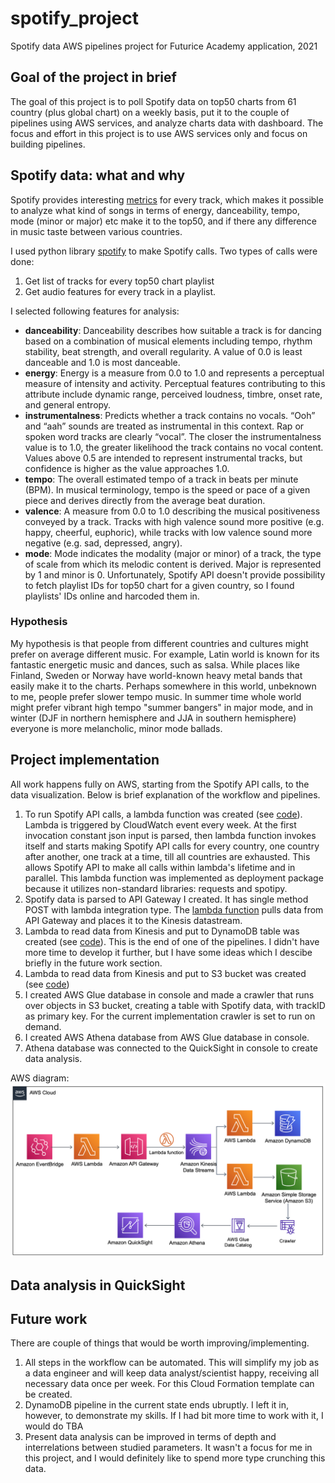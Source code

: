 # spotify_project
Spotify data AWS pipelines project for Futurice Academy application, 2021

## Goal of the project in brief
The goal of this project is to poll Spotify data on top50 charts from 61 country (plus global chart) on a weekly basis, put it to the couple of pipelines using AWS services, and analyze charts data with dashboard. The focus and effort in this project is to use AWS services only and focus on building pipelines.

## Spotify data: what and why
Spotify provides interesting [metrics](https://developer.spotify.com/documentation/web-api/reference/#object-audiofeaturesobject) for every track, which makes it possible to analyze what kind of songs in terms of energy, danceability, tempo, mode (minor or major) etc make it to the top50, and if there any difference in music taste between various countries. 

I used python library [spotify](https://spotipy.readthedocs.io/en/2.19.0/#) to make Spotify calls. 
Two types of calls were done: 
1. Get list of tracks for every top50 chart playlist
2. Get audio features for every track in a playlist.

I selected following features for analysis:
- <b>danceability</b>: Danceability describes how suitable a track is for dancing based on a combination of musical elements including tempo, rhythm stability, beat strength, and overall regularity. A value of 0.0 is least danceable and 1.0 is most danceable.
- <b>energy</b>: Energy is a measure from 0.0 to 1.0 and represents a perceptual measure of intensity and activity.  Perceptual features contributing to this attribute include dynamic range, perceived loudness, timbre, onset rate, and general entropy.
- <b>instrumentalness</b>: Predicts whether a track contains no vocals. “Ooh” and “aah” sounds are treated as instrumental in this context. Rap or spoken word tracks are clearly “vocal”. The closer the instrumentalness value is to 1.0, the greater likelihood the track contains no vocal content. Values above 0.5 are intended to represent instrumental tracks, but confidence is higher as the value approaches 1.0.
- <b>tempo</b>: The overall estimated tempo of a track in beats per minute (BPM). In musical terminology, tempo is the speed or pace of a given piece and derives directly from the average beat duration.
- <b>valence</b>: A measure from 0.0 to 1.0 describing the musical positiveness conveyed by a track. Tracks with high valence sound more positive (e.g. happy, cheerful, euphoric), while tracks with low valence sound more negative (e.g. sad, depressed, angry).
- <b>mode</b>: Mode indicates the modality (major or minor) of a track, the type of scale from which its melodic content is derived. Major is represented by 1 and minor is 0.
Unfortunately, Spotify API doesn't provide possibility to fetch playlist IDs for top50 chart for a given country, so I found playlists' IDs online and harcoded them in.

### Hypothesis
My hypothesis is that people from different countries and cultures might prefer on average different music. For example, Latin world is known for its fantastic energetic music and dances, such as salsa. While places like Finland, Sweden or Norway have world-known heavy metal bands that easily make it to the charts. Perhaps somewhere in this world, unbeknown to me, people prefer slower tempo music. In summer time whole world might prefer vibrant high tempo "summer bangers" in major mode, and in winter (DJF in northern hemisphere and JJA in southern hemisphere) everyone is more melancholic, minor mode ballads.

## Project implementation
All work happens fully on AWS, starting from the Spotify API calls, to the data visualization. Below is brief explanation of the workflow and pipelines. 
1. To run Spotify API calls, a lambda function was created (see [code](https://github.com/ksenia-tabakova/spotify_project/blob/main/myFetchSpotifyDataSendtoAPI/lambda_function.py)). Lambda is triggered by CloudWatch event every week. At the first invocation constant json input is parsed, then lambda function invokes itself and starts making Spotify API calls for every country, one country after another, one track at a time, till all countries are exhausted. This allows Spotify API to make all calls within lambda's lifetime and in parallel. This lambda function was implemented as deployment package because it utilizes non-standard libraries: requests and spotipy.
2. Spotify data is parsed to API Gateway I created. It has single method POST with lambda integration type. The [lambda function](https://github.com/ksenia-tabakova/spotify_project/blob/main/myAPIGatewayToKinesis/lambda_function.py) pulls data from API Gateway and places it to the Kinesis datastream.
3. Lambda to read data from Kinesis and put to DynamoDB table was created (see [code](https://github.com/ksenia-tabakova/spotify_project/blob/main/myKinesisToDynamoDB/lambda_function.py)). This is the end of one of the pipelines. I didn't have more time to develop it further, but I have some ideas which I descibe briefly in the future work section.
4. Lambda to read data from Kinesis and put to S3 bucket was created (see [code](https://github.com/ksenia-tabakova/spotify_project/blob/main/myKinesisToS3Bucket/lambda_function.py))
5. I created AWS Glue database in console and made a crawler that runs over objects in S3 bucket, creating a table with Spotify data, with trackID as primary key. For the current implementation crawler is set to run on demand.
6. I created AWS Athena database from AWS Glue database in console.
7. Athena database was connected to the QuickSight in console to create data analysis.

AWS diagram:
![AWS diagram](./aws_diagram.png)
## Data analysis in QuickSight

## Future work
There are couple of things that would be worth improving/implementing.
1. All steps in the workflow can be automated. This will simplify my job as a data engineer and will keep data analyst/scientist happy, receiving all necessary data once per week. For this Cloud Formation template can be created.
2. DynamoDB pipeline in the current state ends ubruptly. I left it in, however, to demonstrate my skills. If I had bit more time to work with it, I would do TBA
3. Present data analysis can be improved in terms of depth and interrelations between studied parameters. It wasn't a focus for me in this project, and I would definitely like to spend more type crunching this data. 
